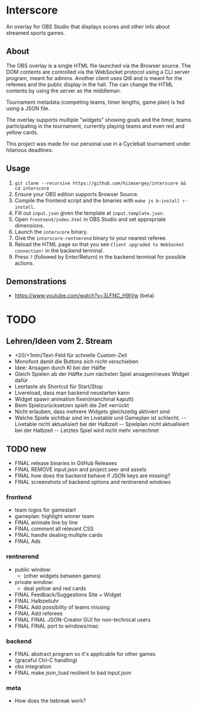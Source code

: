 # Interscore
An overlay for OBS Studio that displays scores and other info about streamed sports games.

## About
The OBS overlay is a single HTML file launched via the Browser source.
The DOM contents are controlled via the WebSocket protocol using a CLI server program, meant for admins.
Another client uses Qt6 and is meant for the referees and the public display in the hall. The can change the HTML contents by using the server as the middleman.

Tournament metadata (competing teams, timer lengths, game plan) is fed using a JSON file.

The overlay supports multiple "widgets" showing goals and the timer, teams participating in the tournament, currently playing teams and even red and yellow cards.

This project was made for our personal use in a Cycleball tournament under hilarious deadlines.

## Usage
1. `git clone --recursive https://github.com/hiimsergey/interscore && cd interscore`
2. Ensure your OBS edition supports Browser Source.
3. Compile the frontend script and the binaries with `make js b-install r-install`.
4. Fill out `input.json` given the template at `input.template.json`.
5. Open `frontnend/index.html` in OBS Studio and set appropriate dimensions.
6. Launch the `interscore` binary.
7. Give the `interscore-rentnerend` binary to your nearest referee.
8. Reload the HTML page so that you see `Client upgraded to WebSocket connection!` in the backend terminal.
9. Press `?` (followed by Enter/Return) in the backend terminal for possible actions.

## Demonstrations
- https://www.youtube.com/watch?v=3LFNC_H9lVw (beta)

# TODO
## Lehren/Ideen vom 2. Stream
- +20/+1min/Text-Feld für schnelle Custom-Zeit
- Monofont damit die Buttons sich nicht verschieben
- Idee: Ansagen durch KI bei der Hälfte
- Gleich Spielen ab der Hälfte zum nächsten Spiel ansagen/neues Widget dafür
- Leertaste als Shortcut für Start/Stop
- Livereload, dass man backend neustarten kann
- Widget spawn animation fixen(manchmal kaputt)
- Beim Spielzurücksetzen spielt die Zeit verrückt
- Nicht erlauben, dass mehrere Widgets gleichzeitig aktiviert sind
- Welche Spiele sichtbar sind im Livetable und Gameplan ist schlecht.
-- Livetable nicht aktualisiert bei der Halbzeit
-- Spielplan nicht aktualisiert bei der Halbzeit
-- Letztes Spiel wird nicht mehr verrechnet

## TODO new
- FINAL release binaries in GitHub Releases
- FINAL REMOVE input.json and project.seer and assets
- FINAL how does the backend behave if JSON keys are missing?
- FINAL screenshots of backend options and rentnerend windows

### frontend
- team logos for gamestart
- gameplan: highlight winner team
- FINAL animate line by line
- FINAL comment all relevant CSS
- FINAL handle dealing multiple cards
- FINAL Ads

### rentnerend
- public window:
	- (other widgets between games)
- private window:
	- deal yellow and red cards
- FINAL Feedback/Suggestions Site + Widget
- FINAL Halbzeituhr
- FINAL Add possibility of teams missing
- FINAL Add referees
- FINAL FINAL JSON-Creator GUI for non-technical users
- FINAL FINAL port to windows/mac

### backend
- FINAL abstract program so it's applicable for other games
- (graceful Ctrl-C handling)
- obs integration
- FINAL make json_load resilient to bad input.json

### meta
- How does the tiebreak work?
